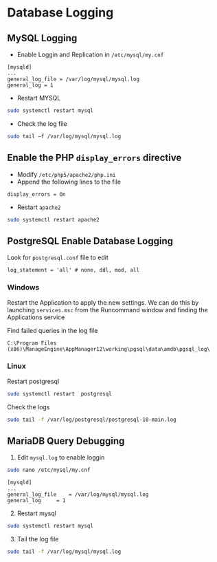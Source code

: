 # Database Logging
## MySQL Logging
- Enable Loggin and Replication in `/etc/mysql/my.cnf`
```vim
[mysqld]
...
general_log_file = /var/log/mysql/mysql.log
general_log = 1
```
- Restart MYSQL
```bash
sudo systemctl restart mysql
```
- Check the log file
```bash
sudo tail –f /var/log/mysql/mysql.log
```

## Enable the PHP `display_errors` directive
- Modify `/etc/php5/apache2/php.ini`
- Append the following lines to the file
```vim
display_errors = On
```
- Restart `apache2`
```bash
sudo systemctl restart apache2
```



## PostgreSQL Enable Database Logging
Look for `postgresql.conf` file to edit
```vim
log_statement = 'all' # none, ddl, mod, all
```
 
 ### Windows
 
 Restart the Application to apply the new settings. We can do this by launching `services.msc` from the Runcommand window and finding the Applications  service
 
 Find failed queries in the log file 
 ```batch
 C:\Program Files (x86)\ManageEngine\AppManager12\working\pgsql\data\amdb\pgsql_log\
 ```
 
 ### Linux
 Restart postgresql
```bash
sudo systemctl restart  postgresql
```

Check the logs
```bash
sudo tail -f /var/log/postgresql/postgresql-10-main.log
```


## MariaDB Query Debugging
1. Edit `mysql.log` to enable loggin
```bash
sudo nano /etc/mysql/my.cnf
```

```vim
[mysqld]
...
general_log_file	= /var/log/mysql/mysql.log
general_log		= 1
```

2. Restart mysql 
```bash
sudo systemctl restart mysql
```

3. Tail the log file
```bash
sudo tail -f /var/log/mysql/mysql.log
```